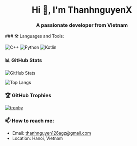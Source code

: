 <h1 align="center">Hi 👋, I'm ThanhnguyenX</h1>
<h3 align="center">A passionate developer from Vietnam</h3>
### 🛠️ Languages and Tools:

![C++](https://img.shields.io/badge/C++-00599C?style=for-the-badge&logo=c%2B%2B&logoColor=white)
![Python](https://img.shields.io/badge/Python-3776AB?style=for-the-badge&logo=python&logoColor=white)
![Kotlin](https://img.shields.io/badge/Kotlin-7F52FF?style=for-the-badge&logo=kotlin&logoColor=white)

### 📊 GitHub Stats

![GitHub Stats](https://github-readme-stats.vercel.app/api?username=tên-github-của-bạn&show_icons=true&theme=tokyonight)

![Top Langs](https://github-readme-stats.vercel.app/api/top-langs/?username=tên-github-của-bạn&layout=compact&theme=tokyonight)

### 🏆 GitHub Trophies

[![trophy](https://github-profile-trophy.vercel.app/?username=tên-github-của-bạn&theme=darkhub&rank=SSS,SS,S,A,B)](https://github.com/ryo-ma/github-profile-trophy)

### 📫 How to reach me:

- Email: thanhnguyen126agz@gmail.com
- Location: Hanoi, Vietnam
